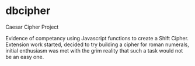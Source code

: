 # dbcipher
Caesar Cipher Project 

Evidence of competancy using Javascript functions to create a Shift Cipher. 
Extension work started, decided to try building a cipher for roman numerals, initial enthusiasm was met with the grim reality that such a task would not be an easy one.
